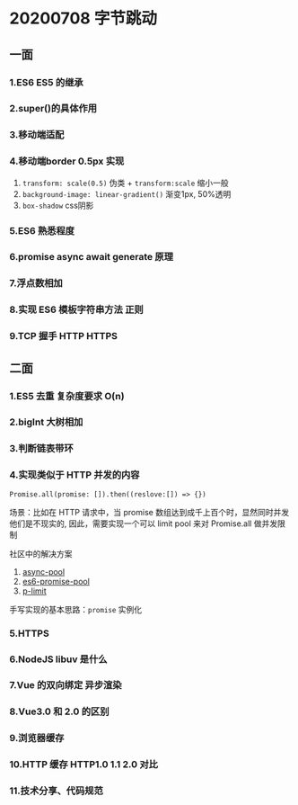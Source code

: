 # 20200708 字节跳动

## 一面

### 1.ES6 ES5 的继承

### 2.super()的具体作用

### 3.移动端适配

### 4.移动端border 0.5px 实现

1. `transform: scale(0.5)` 伪类 + `transform:scale` 缩小一般
2. `background-image: linear-gradient()` 渐变1px, 50%透明
3. `box-shadow` css阴影

### 5.ES6 熟悉程度

### 6.promise async await generate 原理

### 7.浮点数相加

### 8.实现 ES6 模板字符串方法 正则

### 9.TCP 握手 HTTP HTTPS

## 二面

### 1.ES5 去重 复杂度要求 O(n)

### 2.bigInt 大树相加

### 3.判断链表带环

### 4.实现类似于 HTTP 并发的内容

`Promise.all(promise: []).then((reslove:[]) => {})`

场景：比如在 HTTP 请求中，当 promise 数组达到成千上百个时，显然同时并发他们是不现实的, 因此，需要实现一个可以 limit pool 来对 Promise.all 做并发限制

社区中的解决方案

1. [async-pool](https://github.com/rxaviers/async-pool)
2. [es6-promise-pool](https://github.com/timdp/es6-promise-pool)
3. [p-limit](https://github.com/sindresorhus/p-limit)

手写实现的基本思路：`promise` 实例化

### 5.HTTPS

### 6.NodeJS libuv 是什么

### 7.Vue 的双向绑定 异步渲染

### 8.Vue3.0 和 2.0 的区别

### 9.浏览器缓存

### 10.HTTP 缓存 HTTP1.0 1.1 2.0 对比

### 11.技术分享、代码规范
